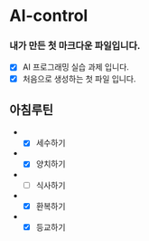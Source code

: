 # AI-control

### 내가 만든 첫 마크다운 파일입니다.

- [x] AI 프로그래밍 실습 과제 입니다.
- [x] 처음으로 생성하는 첫 파일 입니다.

## 아침루틴
- * [x] 세수하기
- * [x] 양치하기
- * [ ] 식사하기
- * [x] 환복하기
- * [x] 등교하기 
